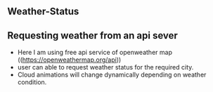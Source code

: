 ## Weather-Status

## Requesting weather from an api sever 

- Here I am using free api service of openweather map ((https://openweathermap.org/api))
- user can able to request weather status for the required city.
- Cloud animations will change dynamically depending on weather condition.
